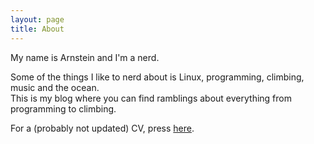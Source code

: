 ```yaml
---
layout: page
title: About
---
```


My name is Arnstein and I'm a nerd.  

Some of the things I like to nerd about is Linux, programming, climbing, music and the ocean.  
This is my blog where you can find ramblings about everything from programming to climbing.  


For a (probably not updated) CV, press [here](https://arnstein.github.io/assets/pdf/CV.pdf).
